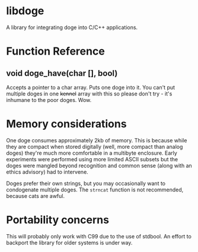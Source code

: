 libdoge
=======

A library for integrating doge into C/C++ applications.


Function Reference
==================

void doge_have(char [], bool)
-----------------------------

Accepts a pointer to a char array. Puts one doge into it. You
can't put multiple doges in one ~~kennel~~ array with this so
please don't try - it's inhumane to the poor doges. Wow.

Memory considerations
=====================

One doge consumes approximately 2kb of memory. This is because
while they are compact when stored digitally (well, more
compact than analog doges) they're much more comfortable in a
multibyte enclosure. Early experiments were performed using
more limited ASCII subsets but the doges were mangled beyond
recognition and common sense (along with an ethics advisory)
had to intervene.

Doges prefer their own strings, but you may occasionally want
to condogenate multiple doges. The `strncat` function is
not recommended, because cats are awful.

Portability concerns
====================

This will probably only work with C99 due to the use of stdbool.
An effort to backport the library for older systems is under way.


